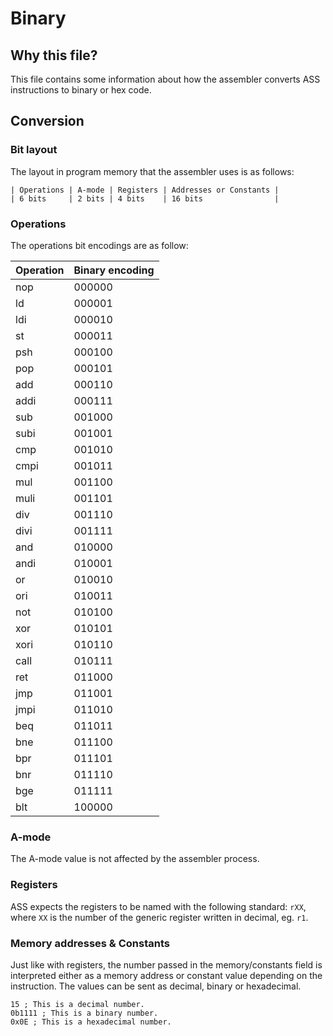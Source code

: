 # Binary

## Why this file?

This file contains some information about how the assembler converts ASS instructions to binary or hex code.

## Conversion

### Bit layout

The layout in program memory that the assembler uses is as follows:

```
| Operations | A-mode | Registers | Addresses or Constants |
| 6 bits     | 2 bits | 4 bits    | 16 bits                |
```

### Operations

The operations bit encodings are as follow:

| Operation | Binary encoding |
|-----------|-----------------|
| nop       | 000000          |
| ld        | 000001          |
| ldi       | 000010          |
| st        | 000011          |
| psh       | 000100          |
| pop       | 000101          |
| add       | 000110          |
| addi      | 000111          |
| sub       | 001000          |
| subi      | 001001          |
| cmp       | 001010          |
| cmpi      | 001011          |
| mul       | 001100          |
| muli      | 001101          |
| div       | 001110          |
| divi      | 001111          |
| and       | 010000          |
| andi      | 010001          |
| or        | 010010          |
| ori       | 010011          |
| not       | 010100          |
| xor       | 010101          |
| xori      | 010110          |
| call      | 010111          |
| ret       | 011000          |
| jmp       | 011001          |
| jmpi      | 011010          |
| beq       | 011011          |
| bne       | 011100          |
| bpr       | 011101          |
| bnr       | 011110          |
| bge       | 011111          |
| blt       | 100000          |

### A-mode

The A-mode value is not affected by the assembler process.

### Registers

ASS expects the registers to be named with the following standard: `rXX`, where `XX` is the number of the
generic register written in decimal, eg. `r1`.

### Memory addresses & Constants

Just like with registers, the number passed in the memory/constants field is interpreted
either as a memory address or constant value depending on the instruction. The values can be sent
as decimal, binary or hexadecimal.

```
15 ; This is a decimal number.
0b1111 ; This is a binary number.
0x0E ; This is a hexadecimal number.
```
